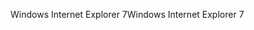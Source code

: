 <span data-ttu-id="e5137-101">Windows Internet Explorer 7</span><span class="sxs-lookup"><span data-stu-id="e5137-101">Windows Internet Explorer 7</span></span>